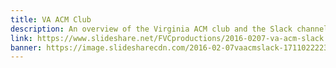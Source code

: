 ```yaml
---
title: VA ACM Club
description: An overview of the Virginia ACM club and the Slack channel trying to unite the local clubs.
link: https://www.slideshare.net/FVCproductions/2016-0207-va-acm-slack
banner: https://image.slidesharecdn.com/2016-02-07vaacmslack-171102222353/95/va-acm-slack-1-638.jpg?cb=1510969523
---
```

